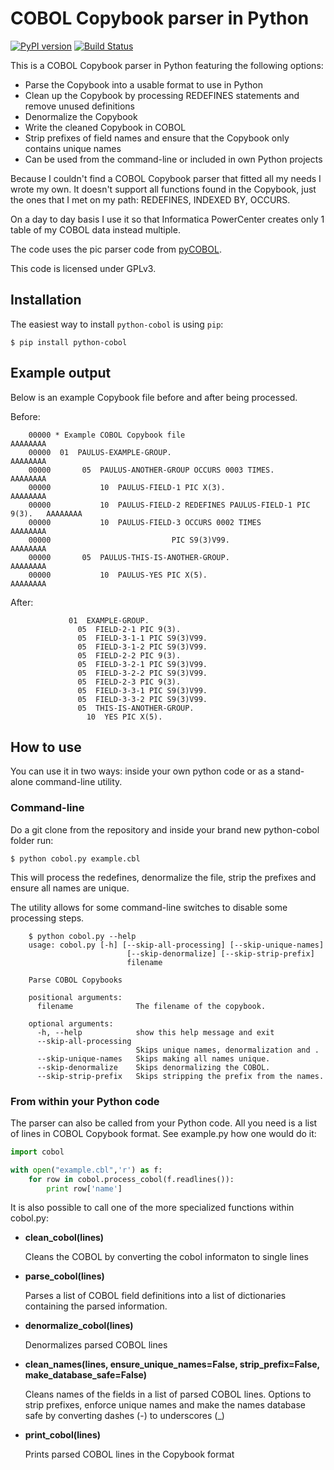 # COBOL Copybook parser in Python

[![PyPI version](https://badge.fury.io/py/python-cobol.svg)](https://badge.fury.io/py/python-cobol)
[![Build Status](https://travis-ci.org/royopa/python-cobol.svg?branch=master)](https://travis-ci.org/royopa/python-cobol)

This is a COBOL Copybook parser in Python featuring the following options:
 - Parse the Copybook into a usable format to use in Python
 - Clean up the Copybook by processing REDEFINES statements and remove unused definitions
 - Denormalize the Copybook
 - Write the cleaned Copybook in COBOL
 - Strip prefixes of field names and ensure that the Copybook only contains unique names
 - Can be used from the command-line or included in own Python projects

Because I couldn't find a COBOL Copybook parser that fitted all my needs I wrote my own. It doesn't support all functions found in the Copybook, just the ones that I met on my path: REDEFINES, INDEXED BY, OCCURS. 

On a day to day basis I use it so that Informatica PowerCenter creates only 1 table of my COBOL data instead multiple.

The code uses the pic parser code from [pyCOBOL](https://sourceforge.net/projects/pycobol/).

This code is licensed under GPLv3.

## Installation
The easiest way to install `python-cobol` is using `pip`:

```shell
$ pip install python-cobol
```

## Example output

Below is an example Copybook file before and after being processed.

Before:

```cobol
	00000 * Example COBOL Copybook file                                     AAAAAAAA
	00000  01  PAULUS-EXAMPLE-GROUP.                                        AAAAAAAA
	00000       05  PAULUS-ANOTHER-GROUP OCCURS 0003 TIMES.                 AAAAAAAA
	00000           10  PAULUS-FIELD-1 PIC X(3).                            AAAAAAAA
	00000           10  PAULUS-FIELD-2 REDEFINES PAULUS-FIELD-1 PIC 9(3).   AAAAAAAA
	00000           10  PAULUS-FIELD-3 OCCURS 0002 TIMES                    AAAAAAAA
	00000                           PIC S9(3)V99.                           AAAAAAAA
	00000       05  PAULUS-THIS-IS-ANOTHER-GROUP.                           AAAAAAAA
	00000           10  PAULUS-YES PIC X(5).                                AAAAAAAA
```

After:

```cobol
	         01  EXAMPLE-GROUP.                                                     
	           05  FIELD-2-1 PIC 9(3).                                              
	           05  FIELD-3-1-1 PIC S9(3)V99.                                        
	           05  FIELD-3-1-2 PIC S9(3)V99.                                        
	           05  FIELD-2-2 PIC 9(3).                                              
	           05  FIELD-3-2-1 PIC S9(3)V99.                                        
	           05  FIELD-3-2-2 PIC S9(3)V99.                                        
	           05  FIELD-2-3 PIC 9(3).                                              
	           05  FIELD-3-3-1 PIC S9(3)V99.                                        
	           05  FIELD-3-3-2 PIC S9(3)V99.                                        
	           05  THIS-IS-ANOTHER-GROUP.                                           
	             10  YES PIC X(5).                                                 
```

## How to use

You can use it in two ways: inside your own python code or as a stand-alone command-line utility.

### Command-line

Do a git clone from the repository and inside your brand new python-cobol folder run:

```shell
$ python cobol.py example.cbl
```

This will process the redefines, denormalize the file, strip the prefixes and ensure all names are unique. 

The utility allows for some command-line switches to disable some processing steps.

```shell
	$ python cobol.py --help
	usage: cobol.py [-h] [--skip-all-processing] [--skip-unique-names]
	                      [--skip-denormalize] [--skip-strip-prefix]
	                      filename

	Parse COBOL Copybooks

	positional arguments:
	  filename              The filename of the copybook.

	optional arguments:
	  -h, --help            show this help message and exit
	  --skip-all-processing
	                        Skips unique names, denormalization and .
	  --skip-unique-names   Skips making all names unique.
	  --skip-denormalize    Skips denormalizing the COBOL.
	  --skip-strip-prefix   Skips stripping the prefix from the names.	
```

### From within your Python code

The parser can also be called from your Python code. All you need is a list of lines in COBOL Copybook format. See example.py how one would do it:

```python
import cobol

with open("example.cbl",'r') as f:
    for row in cobol.process_cobol(f.readlines()):
    	print row['name']
```

It is also possible to call one of the more specialized functions within cobol.py:

*    **clean_cobol(lines)**
    
     Cleans the COBOL by converting the cobol informaton to single lines


*    **parse_cobol(lines)**

     Parses a list of COBOL field definitions into a list of dictionaries containing the parsed information.


*    **denormalize_cobol(lines)**

     Denormalizes parsed COBOL lines


*    **clean_names(lines, ensure_unique_names=False, strip_prefix=False, make_database_safe=False)**
     
     Cleans names of the fields in a list of parsed COBOL lines. Options to strip prefixes, enforce unique names and make the names database safe by converting dashes (-) to underscores (_)


*    **print_cobol(lines)**
     
     Prints parsed COBOL lines in the Copybook format
